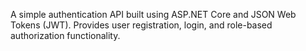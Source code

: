 A simple authentication API built using ASP.NET Core and JSON Web Tokens (JWT). Provides user registration, login, and role-based authorization functionality. 
